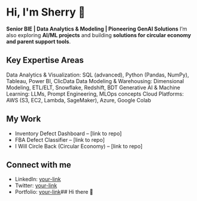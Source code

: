 # Hi, I'm Sherry 👋

**Senior BIE | Data Analytics & Modeling | Pioneering GenAI Solutions**
I’m also exploring **AI/ML projects** and building **solutions for circular economy and parent support tools**.

## Key Expertise Areas
Data Analytics & Visualization: SQL (advanced), Python (Pandas, NumPy), Tableau, Power BI, ClicData
Data Modeling & Warehousing: Dimensional Modeling, ETL/ELT, Snowflake, Redshift, BDT
Generative AI & Machine Learning: LLMs, Prompt Engineering, MLOps concepts
Cloud Platforms: AWS (S3, EC2, Lambda, SageMaker), Azure, Google Colab

## My Work
- Inventory Defect Dashboard – [link to repo]
- FBA Defect Classifier – [link to repo]
- I Will Circle Back (Circular Economy) – [link to repo]

## Connect with me
- LinkedIn: [your-link](https://linkedin.com/in/your-link)
- Twitter: [your-link](https://twitter.com/your-link)
- Portfolio: [your-link](https://your-portfolio-link.com)## Hi there 👋


